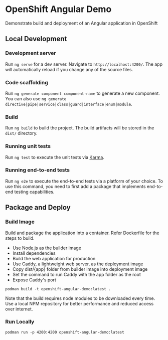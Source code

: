 # OpenShift Angular Demo

Demonstrate build and deployment of an Angular application in OpenShift

## Local Development

### Development server

Run `ng serve` for a dev server. Navigate to `http://localhost:4200/`. The app will automatically reload if you change any of the source files.

### Code scaffolding

Run `ng generate component component-name` to generate a new component. You can also use `ng generate directive|pipe|service|class|guard|interface|enum|module`.

### Build

Run `ng build` to build the project. The build artifacts will be stored in the `dist/` directory.

### Running unit tests

Run `ng test` to execute the unit tests via [Karma](https://karma-runner.github.io).

### Running end-to-end tests

Run `ng e2e` to execute the end-to-end tests via a platform of your choice. To use this command, you need to first add a package that implements end-to-end testing capabilities.

## Package and Deploy

### Build Image

Build and package the application into a container. Refer Dockerfile for the steps to build.

- Use Node.js as the builder image
- Install dependencies
- Build the web application for production
- Use Caddy, a lightweight web server, as the deployment image
- Copy dist/{app} folder from builder image into deployment image
- Set the command to run Caddy with the app folder as the root
- Expose Caddy's port

```
podman build -t openshift-angular-demo:latest .
```

Note that the build requires node modules to be downloaded every time. Use a local
NPM repository for better performance and reduced access over internet.

### Run Locally

```
podman run -p 4200:4200 openshift-angular-demo:latest
```
